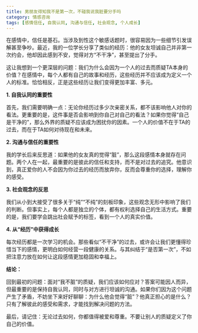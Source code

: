 ```yaml
---
title: 男朋友得知我不是第一次，不碰我说我脏要分手吗
category: 情感咨询
tags: [感情信任, 自我认同, 沟通与信任, 社会观念, 个人成长]
---
```

在感情中，信任是基石。当涉及到性这个敏感话题时，很容易因为一些细节引发误解甚至争吵。最近，我的一位学长分享了类似的经历：他的女友坦诚自己并非第一次约会，他却因此感到不安，觉得对方“不干净”，甚至提出了分手。

这让我想到一个更深层的问题：我们为什么会因为一个人的过去而质疑TA本身的价值？在感情中，每个人都有自己的故事和经历，这些经历并不应该成为定义一个人的标准。恰恰相反，正是这些经历让我们变得更加丰富、多元。

**1. 自我认同的重要性**

首先，我们需要明确一点：无论你经历过多少次亲密关系，都不该影响他人对你的看法。更重要的是，这件事是否会影响到你自己对自己的看法？如果你觉得“自己是干净的”，那么外界的质疑不应该成为困扰你的因素。一个人的价值不在于TA的过去，而在于TA如何对待现在和未来。

**2. 沟通与信任的重要性**

我的学长后来反思道：如果他的女友真的觉得“脏”，那么这段感情本身就存在问题。两个人在一起，最重要的是彼此的信任和支持，而不是对过去的追究。他意识到，真正爱你的人不会因为你过去的经历而放弃你，反而会尊重你的选择，理解你的感受。

**3. 社会观念的反思**

我们从小到大接受了很多关于“纯”“不纯”的刻板印象，这些观念无形中影响了我们的判断。但事实上，每个人都是独立的个体，都有权利选择自己的生活方式。重要的是，我们要学会跳出社会赋予的标签，看到一个人的真实价值。

**4. 从“经历”中获得成长**

每次经历都是一次学习的机会。那些看似“不干净”的过去，或许会让我们更懂得珍惜当下的感情，更明白如何经营一段健康的关系。与其纠结于“是否第一次”，不如把注意力放在如何让这段感情更加稳固和幸福上。

**结论：**

回到最初的问题：面对“我不脏”的质疑，我们应该如何应对？答案可能因人而异，但最重要的是保持自我认同，同时与对方进行坦诚的沟通。如果你们因为这个问题产生了矛盾，不妨坐下来好好聊聊：为什么他会觉得“脏”？他真正担心的是什么？只有了解彼此的感受和需求，才能找到解决问题的方法。

最后，请记住：无论过去如何，你都值得被爱和尊重。不要让别人的质疑定义了你自己的价值。